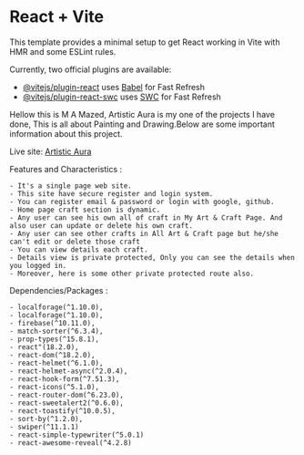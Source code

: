 # React + Vite

This template provides a minimal setup to get React working in Vite with HMR and some ESLint rules.

Currently, two official plugins are available:

- [@vitejs/plugin-react](https://github.com/vitejs/vite-plugin-react/blob/main/packages/plugin-react/README.md) uses [Babel](https://babeljs.io/) for Fast Refresh
- [@vitejs/plugin-react-swc](https://github.com/vitejs/vite-plugin-react-swc) uses [SWC](https://swc.rs/) for Fast Refresh

<!-- ----------------------------------------------------------------------------------------------- -->

Hellow this is M A Mazed,
Artistic Aura is my one of the projects I have done, This is all about Painting and Drawing.Below are some important information about this project.

Live site: [Artistic Aura](https://artistic-aura-client.web.app/)

Features and Characteristics :

    - It's a single page web site.
    - This site have secure register and login system.
    - You can register email & password or login with google, github.
    - Home page craft section is dynamic.
    - Any user can see his own all of craft in My Art & Craft Page. And also user can update or delete his own craft.
    - Any user can see other crafts in All Art & Craft page but he/she can't edit or delete those craft
    - You can view details each craft.
    - Details view is private protected, Only you can see the details when you logged in.
    - Moreover, here is some other private protected route also.

Dependencies/Packages :

    - localforage(^1.10.0),
    - localforage(^1.10.0),
    - firebase(^10.11.0),
    - match-sorter(^6.3.4),
    - prop-types(^15.8.1),
    - react"(18.2.0),
    - react-dom(^18.2.0),
    - react-helmet(^6.1.0),
    - react-helmet-async(^2.0.4),
    - react-hook-form(^7.51.3),
    - react-icons(^5.1.0),
    - react-router-dom(^6.23.0),
    - react-sweetalert2(^0.6.0),
    - react-toastify(^10.0.5),
    - sort-by(^1.2.0),
    - swiper(^11.1.1)
    - react-simple-typewriter(^5.0.1)
    - react-awesome-reveal(^4.2.8)

